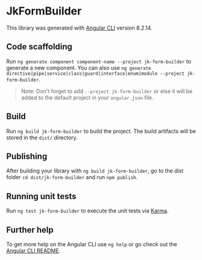 # JkFormBuilder

This library was generated with [Angular CLI](https://github.com/angular/angular-cli) version 8.2.14.

## Code scaffolding

Run `ng generate component component-name --project jk-form-builder` to generate a new component. You can also use `ng generate directive|pipe|service|class|guard|interface|enum|module --project jk-form-builder`.
> Note: Don't forget to add `--project jk-form-builder` or else it will be added to the default project in your `angular.json` file. 

## Build

Run `ng build jk-form-builder` to build the project. The build artifacts will be stored in the `dist/` directory.

## Publishing

After building your library with `ng build jk-form-builder`, go to the dist folder `cd dist/jk-form-builder` and run `npm publish`.

## Running unit tests

Run `ng test jk-form-builder` to execute the unit tests via [Karma](https://karma-runner.github.io).

## Further help

To get more help on the Angular CLI use `ng help` or go check out the [Angular CLI README](https://github.com/angular/angular-cli/blob/master/README.md).
